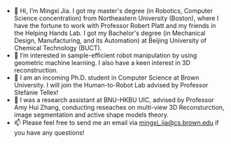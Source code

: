 - 👋 Hi, I’m Mingxi Jia. I got my master's degree (in Robotics, Computer Science concentration) from Northeastern University (Boston), where I have the fortune to work with Professor Robert Platt and my friends in the Helping Hands Lab. I got my Bachelor's degree (in Mechanical Design, Manufacturing, and its Automation) at Beijing University of Chemical Technology (BUCT).
- 👀 I’m interested in sample-efficient robot manipulation by using geometric machine learning. I also have a keen interest in 3D reconstruction.
- 🌱 I am an incoming Ph.D. student in Computer Science at Brown University. I will join the Human-to-Robot Lab advised by Professor Stefanie Tellex!
- 🌱 I was a research assistant at BNU-HKBU UIC, advised by Professor Amy Hui Zhang, conducting reseaches on multi-view 3D Reconsturction, image segmentation and active shape models theory.
- 📫 Please feel free to send me an email via mingxi_jia@cs.brown.edu if you have any questions!

<!---
SaulBatman/SaulBatman is a ✨ special ✨ repository because its `README.md` (this file) appears on your GitHub profile.
You can click the Preview link to take a look at your changes.
--->
